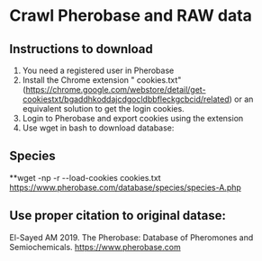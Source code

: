 # Crawl Pherobase and RAW data

## Instructions to download
1. You need a registered user in Pherobase
2. Install the Chrome extension " cookies.txt" (https://chrome.google.com/webstore/detail/get-cookiestxt/bgaddhkoddajcdgocldbbfleckgcbcid/related) or an equivalent solution to get the login cookies.
3. Login to Pherobase and export cookies using the extension 
4. Use wget in bash to download database:

##  Species
**wget -np -r --load-cookies cookies.txt https://www.pherobase.com/database/species/species-A.php


## Use proper citation to original datase:
El-Sayed AM 2019. The Pherobase: Database of Pheromones and Semiochemicals. <https://www.pherobase.com>
